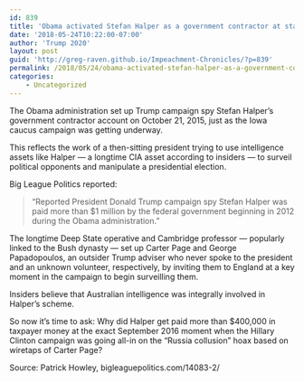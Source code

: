 ```yaml
---
id: 839
title: 'Obama activated Stefan Halper as a government contractor at start of primaries'
date: '2018-05-24T10:22:00-07:00'
author: 'Trump 2020'
layout: post
guid: 'http://greg-raven.github.io/Impeachment-Chronicles/?p=839'
permalink: /2018/05/24/obama-activated-stefan-halper-as-a-government-contractor-at-start-of-primaries/
categories:
    - Uncategorized
---
```


The Obama administration set up Trump campaign spy Stefan Halper’s government contractor account on October 21, 2015, just as the Iowa caucus campaign was getting underway.

This reflects the work of a then-sitting president trying to use intelligence assets like Halper — a longtime CIA asset according to insiders — to surveil political opponents and manipulate a presidential election.

Big League Politics reported:

> “Reported President Donald Trump campaign spy Stefan Halper was paid more than $1 million by the federal government beginning in 2012 during the Obama administration.”

The longtime Deep State operative and Cambridge professor — popularly linked to the Bush dynasty — set up Carter Page and George Papadopoulos, an outsider Trump adviser who never spoke to the president and an unknown volunteer, respectively, by inviting them to England at a key moment in the campaign to begin surveilling them.

Insiders believe that Australian intelligence was integrally involved in Halper’s scheme.

So now it’s time to ask: Why did Halper get paid more than $400,000 in taxpayer money at the exact September 2016 moment when the Hillary Clinton campaign was going all-in on the “Russia collusion” hoax based on wiretaps of Carter Page?

Source: Patrick Howley, bigleaguepolitics.com/14083-2/